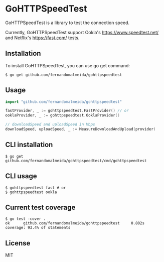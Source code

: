 # GoHTTPSpeedTest

GoHTTPSpeedTest is a library to test the connection speed.

Currently, GoHTTPSpeedTest support Ookla's https://www.speedtest.net/ and Netflix's https://fast.com/ tests.

## Installation

To install GoHTTPSpeedTest, you can use go get command:

```shell
$ go get github.com/fernandomalmeida/gohttpspeedtest
```

## Usage

```go
import "github.com/fernandomalmeida/gohttpspeedtest"

fastProvider, _ := gohttpspeedtest.FastProvider() // or
ooklaProvider, _ := gohttpspeedtest.OoklaProvider()

// downloadSpeed and uploadSpeed in Mbps
downloadSpeed, uploadSpeed, _ := MeasureDownloadAndUpload(provider)
```

## CLI installation

```shell
$ go get github.com/fernandomalmeida/gohttpspeedtest/cmd/gohttpspeedtest
```

## CLI usage

```shell
$ gohttpspeedtest fast # or
$ gohttpspeedtest ookla
```

## Current test coverage

```shell
$ go test -cover .
ok      github.com/fernandomalmeida/gohttpspeedtest     0.802s  coverage: 93.4% of statements
```

## License

MIT
